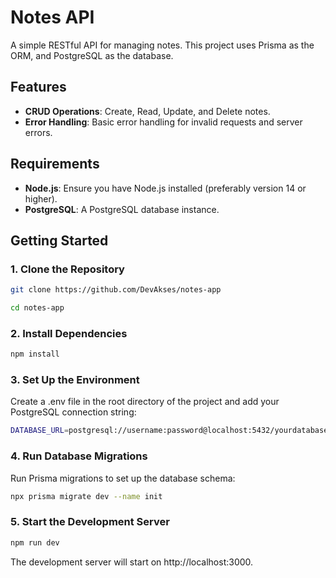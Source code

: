 # Notes API

A simple RESTful API for managing notes. This project uses Prisma as the ORM, and PostgreSQL as the database.

## Features

- **CRUD Operations**: Create, Read, Update, and Delete notes.
- **Error Handling**: Basic error handling for invalid requests and server errors.

## Requirements

- **Node.js**: Ensure you have Node.js installed (preferably version 14 or higher).
- **PostgreSQL**: A PostgreSQL database instance.

## Getting Started

### 1. Clone the Repository

```bash
git clone https://github.com/DevAkses/notes-app
```
```bash
cd notes-app
```

### 2. Install Dependencies

```bash
npm install
```

### 3. Set Up the Environment
Create a .env file in the root directory of the project and add your PostgreSQL connection string:

```bash
DATABASE_URL=postgresql://username:password@localhost:5432/yourdatabase
```

### 4. Run Database Migrations
Run Prisma migrations to set up the database schema:
```bash
npx prisma migrate dev --name init
```

### 5. Start the Development Server
```bash
npm run dev
```
The development server will start on http://localhost:3000.

